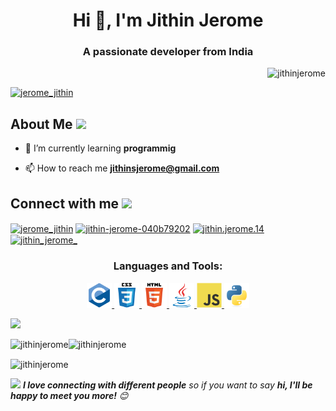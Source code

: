<h1 align="center">Hi 👋, I'm Jithin Jerome</h1>
<h3 align="center">A passionate developer from India</h3>


<p align="right"> <img src="https://komarev.com/ghpvc/?username=jithinjerome&label=Profile%20views&color=0e75b6&style=flat" alt="jithinjerome" /> </p>
<p align="left"> <a href="https://twitter.com/jerome_jithin" target="blank"><img src="https://img.shields.io/twitter/follow/jerome_jithin?logo=twitter&style=for-the-badge" alt="jerome_jithin" /></a> </p>

<h2> About Me <img src = "https://media0.giphy.com/media/KDDpcKigbfFpnejZs6/giphy.gif?cid=ecf05e47oy6f4zjs8g1qoiystc56cu7r9tb8a1fe76e05oty&rid=giphy.gif" width = 90px></h2>

- 🌱 I’m currently learning **programmig**

- 📫 How to reach me **jithinsjerome@gmail.com**

<h2> Connect with me <img src='https://raw.githubusercontent.com/ShahriarShafin/ShahriarShafin/main/Assets/handshake.gif' width="100px"> </h2>

<p align="left">
<a href="https://twitter.com/jerome_jithin" target="blank"><img align="center" src="https://raw.githubusercontent.com/rahuldkjain/github-profile-readme-generator/master/src/images/icons/Social/twitter.svg" alt="jerome_jithin" height="30" width="40" /></a>
<a href="https://linkedin.com/in/jithin-jerome-040b79202" target="blank"><img align="center" src="https://raw.githubusercontent.com/rahuldkjain/github-profile-readme-generator/master/src/images/icons/Social/linked-in-alt.svg" alt="jithin-jerome-040b79202" height="30" width="40" /></a>
<a href="https://fb.com/jithin.jerome.14" target="blank"><img align="center" src="https://raw.githubusercontent.com/rahuldkjain/github-profile-readme-generator/master/src/images/icons/Social/facebook.svg" alt="jithin.jerome.14" height="30" width="40" /></a>
<a href="https://instagram.com/jithin_jerome_" target="blank"><img align="center" src="https://raw.githubusercontent.com/rahuldkjain/github-profile-readme-generator/master/src/images/icons/Social/instagram.svg" alt="jithin_jerome_" height="30" width="40" /></a>
</p><h3 align="center">Languages and Tools:</h3>
<p align="center"> <a href="https://www.cprogramming.com/" target="_blank" rel="noreferrer"> <img src="https://raw.githubusercontent.com/devicons/devicon/master/icons/c/c-original.svg" alt="c" width="40" height="40"/> </a> <a href="https://www.w3schools.com/css/" target="_blank" rel="noreferrer"> <img src="https://raw.githubusercontent.com/devicons/devicon/master/icons/css3/css3-original-wordmark.svg" alt="css3" width="40" height="40"/> </a> <a href="https://www.w3.org/html/" target="_blank" rel="noreferrer"> <img src="https://raw.githubusercontent.com/devicons/devicon/master/icons/html5/html5-original-wordmark.svg" alt="html5" width="40" height="40"/> </a> <a href="https://www.java.com" target="_blank" rel="noreferrer"> <img src="https://raw.githubusercontent.com/devicons/devicon/master/icons/java/java-original.svg" alt="java" width="40" height="40"/> </a> <a href="https://developer.mozilla.org/en-US/docs/Web/JavaScript" target="_blank" rel="noreferrer"> <img src="https://raw.githubusercontent.com/devicons/devicon/master/icons/javascript/javascript-original.svg" alt="javascript" width="40" height="40"/> </a> <a href="https://www.python.org" target="_blank" rel="noreferrer"> <img src="https://raw.githubusercontent.com/devicons/devicon/master/icons/python/python-original.svg" alt="python" width="40" height="40"/> </a> </p>


![](https://img.shields.io/badge/OS-Windows-informational?style=flat&logo=data:image/svg%2bxml;base64,<BASE64_DATA>)


<p><img align="left" src="https://github-readme-stats.vercel.app/api/top-langs?username=jithinjerome&theme=nightowl&show_icons=true&locale=en&layout=compact" alt="jithinjerome" /></p>

<p>&nbsp;<img align="left" src="https://github-readme-stats.vercel.app/api?username=jithinjerome&theme=nightowl&show_icons=true&locale=en" alt="jithinjerome" /></p>

<p><img align="center" src="https://github-readme-streak-stats.herokuapp.com/?user=jithinjerome&theme=nightowl&show" alt="jithinjerome" /></p>



<img src="https://media.giphy.com/media/LnQjpWaON8nhr21vNW/giphy.gif" width="50"> <em><b>I love connecting with different people</b> so if you want to say <b>hi, I'll be happy to meet you more!</b> 😊</em>







